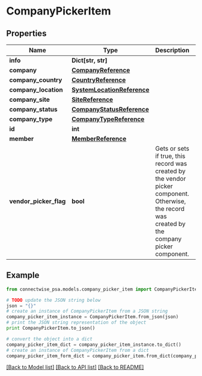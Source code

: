 # CompanyPickerItem


## Properties
Name | Type | Description | Notes
------------ | ------------- | ------------- | -------------
**info** | **Dict[str, str]** |  | [optional] 
**company** | [**CompanyReference**](CompanyReference.md) |  | [optional] 
**company_country** | [**CountryReference**](CountryReference.md) |  | [optional] 
**company_location** | [**SystemLocationReference**](SystemLocationReference.md) |  | [optional] 
**company_site** | [**SiteReference**](SiteReference.md) |  | [optional] 
**company_status** | [**CompanyStatusReference**](CompanyStatusReference.md) |  | [optional] 
**company_type** | [**CompanyTypeReference**](CompanyTypeReference.md) |  | [optional] 
**id** | **int** |  | [optional] 
**member** | [**MemberReference**](MemberReference.md) |  | [optional] 
**vendor_picker_flag** | **bool** | Gets or sets if true, this record was created by the vendor picker component. Otherwise, the record was created by the company picker component. | [optional] 

## Example

```python
from connectwise_psa.models.company_picker_item import CompanyPickerItem

# TODO update the JSON string below
json = "{}"
# create an instance of CompanyPickerItem from a JSON string
company_picker_item_instance = CompanyPickerItem.from_json(json)
# print the JSON string representation of the object
print CompanyPickerItem.to_json()

# convert the object into a dict
company_picker_item_dict = company_picker_item_instance.to_dict()
# create an instance of CompanyPickerItem from a dict
company_picker_item_form_dict = company_picker_item.from_dict(company_picker_item_dict)
```
[[Back to Model list]](../README.md#documentation-for-models) [[Back to API list]](../README.md#documentation-for-api-endpoints) [[Back to README]](../README.md)


